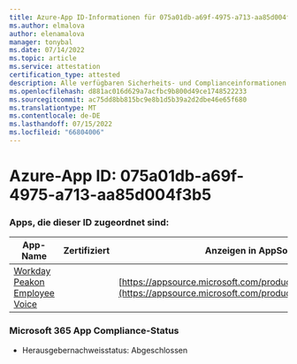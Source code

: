 ```yaml
---
title: Azure-App ID-Informationen für 075a01db-a69f-4975-a713-aa85d004f3b5
ms.author: elmalova
author: elenamalova
manager: tonybal
ms.date: 07/14/2022
ms.topic: article
ms.service: attestation
certification_type: attested
description: Alle verfügbaren Sicherheits- und Complianceinformationen für 075a01db-a69f-4975-a713-aa85d004f3b5.
ms.openlocfilehash: d881ac016d629a7acfbc9b800d49ce1748522233
ms.sourcegitcommit: ac75dd8bb815bc9e8b1d5b39a2d2dbe46e65f680
ms.translationtype: MT
ms.contentlocale: de-DE
ms.lasthandoff: 07/15/2022
ms.locfileid: "66804006"
---
```

# <a name="azure-app-id-075a01db-a69f-4975-a713-aa85d004f3b5"></a>Azure-App ID: 075a01db-a69f-4975-a713-aa85d004f3b5


### <a name="apps-associated-with-this-id"></a>Apps, die dieser ID zugeordnet sind:
| **App-Name** | **Zertifiziert** | **Anzeigen in AppSource** |
|--------------|---------------|-----------------------|
| [Workday Peakon Employee Voice](../forward/WA200003453.md) |  | [https://appsource.microsoft.com/product/office/WA200003453](https://appsource.microsoft.com/product/office/WA200003453) |

### <a name="microsoft-365-app-compliance-status"></a>Microsoft 365 App Compliance-Status
- Herausgebernachweisstatus: Abgeschlossen
